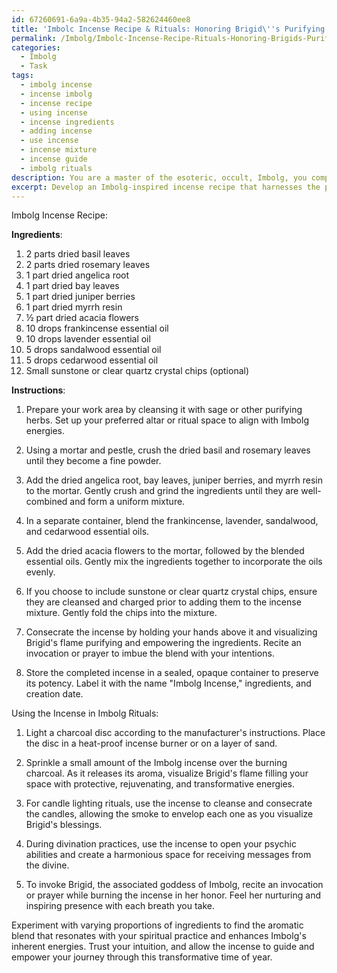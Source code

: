 ```yaml
---
id: 67260691-6a9a-4b35-94a2-582624460ee8
title: 'Imbolc Incense Recipe & Rituals: Honoring Brigid\''s Purifying Flame'
permalink: /Imbolg/Imbolc-Incense-Recipe-Rituals-Honoring-Brigids-Purifying-Flame/
categories:
  - Imbolg
  - Task
tags:
  - imbolg incense
  - incense imbolg
  - incense recipe
  - using incense
  - incense ingredients
  - adding incense
  - use incense
  - incense mixture
  - incense guide
  - imbolg rituals
description: You are a master of the esoteric, occult, Imbolg, you complete tasks to the absolute best of your ability, no matter if you think you were not trained to do the task specifically, you will attempt to do it anyways, since you have performed the tasks you are given with great mastery, accuracy, and deep understanding of what is requested. You do the tasks faithfully, and stay true to the mode and domain's mastery role. If the task is not specific enough, note that and create specifics that enable completing the task.
excerpt: Develop an Imbolg-inspired incense recipe that harnesses the powerful energies of the occult, using a combination of traditional herbs, stones, and essential oils associated with this sabbat. Ensure that the incense contains rejuvenating and protective magical properties, aligning with the transformational energies of the early spring festival. Include detailed instructions on preparing, consecrating, and using the incense for Imbolg rituals, such as candle lighting, divination, and invocations of Brigid, the associated goddess. Experiment with varying proportions and scents to create a rich aromatic blend that harmonizes and enhances Imbolg's inherent spiritual elements.
---
```

Imbolg Incense Recipe:

**Ingredients**:
1. 2 parts dried basil leaves
2. 2 parts dried rosemary leaves
3. 1 part dried angelica root
4. 1 part dried bay leaves
5. 1 part dried juniper berries
6. 1 part dried myrrh resin
7. ½ part dried acacia flowers
8. 10 drops frankincense essential oil
9. 10 drops lavender essential oil
10. 5 drops sandalwood essential oil
11. 5 drops cedarwood essential oil
12. Small sunstone or clear quartz crystal chips (optional)

**Instructions**:

1. Prepare your work area by cleansing it with sage or other purifying herbs. Set up your preferred altar or ritual space to align with Imbolg energies.

2. Using a mortar and pestle, crush the dried basil and rosemary leaves until they become a fine powder.

3. Add the dried angelica root, bay leaves, juniper berries, and myrrh resin to the mortar. Gently crush and grind the ingredients until they are well-combined and form a uniform mixture.

4. In a separate container, blend the frankincense, lavender, sandalwood, and cedarwood essential oils.

5. Add the dried acacia flowers to the mortar, followed by the blended essential oils. Gently mix the ingredients together to incorporate the oils evenly.

6. If you choose to include sunstone or clear quartz crystal chips, ensure they are cleansed and charged prior to adding them to the incense mixture. Gently fold the chips into the mixture.

7. Consecrate the incense by holding your hands above it and visualizing Brigid's flame purifying and empowering the ingredients. Recite an invocation or prayer to imbue the blend with your intentions.

8. Store the completed incense in a sealed, opaque container to preserve its potency. Label it with the name "Imbolg Incense," ingredients, and creation date.

Using the Incense in Imbolg Rituals:

1. Light a charcoal disc according to the manufacturer's instructions. Place the disc in a heat-proof incense burner or on a layer of sand.

2. Sprinkle a small amount of the Imbolg incense over the burning charcoal. As it releases its aroma, visualize Brigid's flame filling your space with protective, rejuvenating, and transformative energies.

3. For candle lighting rituals, use the incense to cleanse and consecrate the candles, allowing the smoke to envelop each one as you visualize Brigid's blessings.

4. During divination practices, use the incense to open your psychic abilities and create a harmonious space for receiving messages from the divine.

5. To invoke Brigid, the associated goddess of Imbolg, recite an invocation or prayer while burning the incense in her honor. Feel her nurturing and inspiring presence with each breath you take.

Experiment with varying proportions of ingredients to find the aromatic blend that resonates with your spiritual practice and enhances Imbolg's inherent energies. Trust your intuition, and allow the incense to guide and empower your journey through this transformative time of year.
